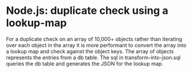 # Node.js: duplicate check using a lookup-map

For a duplicate check on an array of 10,000+ objects rather than iterating over each object in the array it is more performant to convert the array into a lookup map and check against the object keys. The array of objects represents the entries from a db table. The sql in transform-into-json.sql queries the db table and generates the JSON for the lookup map.

